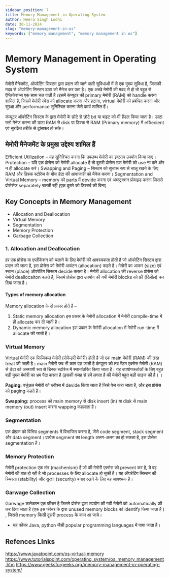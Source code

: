 ```yaml
---
sidebar_position: 7
title: Memory Management in Operating System
author: Heera Singh Lodhi
date: 30-11-2024
slug: "memory-management-in-os"
keywords: ["memory management", "memory management in os"]
---
```


# Memory Management in Operating System

मेमोरी मैनेजमेंट, ऑपरेटिंग सिस्टम द्वारा प्रदान की जाने वाली सुविधाओं में से एक मुख्य सुविधा है, जिसकी मदद से ऑपरेटिंग सिस्टम डाटा को मैनेज कर पता है। एक अच्छे मेमोरी की मदद से हो तो बहुत से ऍप्लिकेशन्स एक साथ चल पाती है।इसमें कंप्यूटर की primary मेमोरी (RAM) को handle करना शामिल है, जिसमें मेमोरी स्पेस को allocate करना और हटाना, virtual मेमोरी को प्रबंधित करना और सुरक्षा और performance सुनिश्चित करना जैसे कार्य शामिल हैं।

कंप्यूटर ऑपरेटिंग सिस्टम के द्वारा मेमोरी के छोटे से छोटे bit या बाइट को भी हैंडल किया जाता है।
डाटा फ्लो मैनेज करना की डाटा RAM से disk या डिस्क से RAM (Primary memory) में effiecient एवं सुरक्षित तरीके से ट्रांसफर हो सके।

## मेमोरी मैनेजमेंट के प्रमुख उद्देश्य शामिल हैं

Efficient Utilization – यह सुनिश्चित करना कि उपलब्ध मेमोरी का इष्टतम उपयोग किया जाए।Protection – यदि एक प्रोसेस को मेमोरी allocate है तो दूसरी प्रोसेस उस मेमोरी को use ना करे और न ही allocate करे। Swapping and Paging – सिस्टम को सुचारू रूप से चालू रखने के लिए RAM और डिस्क स्टोरेज के बीच डेटा की आवाजाही को मैनेज करना। Segmentation and Virtual Memory – memory को parts में devide करना एवं अब्स्ट्रक्शन प्रोवाइड करना जिससे प्रोसेसेज separately चलती रही (एक दूसरे को डिस्टर्ब की बिना)

## Key Concepts in Memory Management

- Allocation and Deallocation
- Virtual Memory
- Segmentation
- Memory Protection
- Garbage Collection

### 1. Allocation and Deallocation

हर एक प्रोसेस या एप्लीकेशन को चलाने के लिए मेमोरी की आवस्यकता होती है जो ऑपरेटिंग सिस्टम द्वारा प्रदान की जाता है, इस प्रोसेस को मेमोरी आवंटन (allocation) कहते है। मेमोरी का आकर (size) एवं स्थान (place) ऑपरेटिंग सिस्टम decide करता है। मेमोरी allocation की reverse प्रोसेस को मेमोरी deallocaiton कहते है, जिसमे प्रोसेस द्वारा उपयोग की गयी मेमोरी blocks को फ्री (रिलीज़) कर दिया जाता है।

#### Types of memory allocation

Memory allocation के दो प्रकार होते है –

1. Static memory allocation
   इस प्रकार के मेमोरी allocation में मेमोरी compile-time में ही allocate कर दी जाती है।
1. Dynamic memory allocation
   इस प्रकार के मेमोरी allocation में मेमोरी run-time में allocate की जाती है।

### Virtual Memory

Virtual मेमोरी एक फिजिकल मेमोरी (सेकेंडरी मेमोरी) होती है जो एक main मेमोरी (RAM) की तरह treat की जाती है। main मेमोरी जब भी काम पड़ जाती है कंप्यूटर को तब रैंडम एक्सेस मेमोरी (RAM) से डेटा को अस्थायी रूप से डिस्क स्टोरेज में स्थानांतरित किया जाता है। यह उपयोगकर्ताओं के लिए बहुत बड़ी मुख्य मेमोरी का भ्रम पैदा करता है (इसकी वजह से हमें लगता है की मेमोरी बहुत बड़ी साइज की है )
।

**Paging:** वर्चुअल मेमोरी को ब्लॉक्स में devide किया जाता है जिसे पेज कहा जाता है, और इस प्रोसेस को paging कहते है।

**Swapping:** process को main memory से disk insert (in) या disk से main memory (out) insert करना wapping कहलाता है।

### Segmentation

एक प्रोग्राम को विभिन्न segments में विभाजित करना है, जैसे code segment, stack segment और data segment। प्रत्येक segment का length अलग-अलग का हो सकता है, इस प्रोसेस segmentation है।

### Memory Protection

मेमोरी protection एक तंत्र (machenism) है जो की मेमोरी एक्सेस को prevent कर है, ये वह मेमोरी की बात हो रही है जो processes के लिए allocate हो चुकी है। यह ऑपरेटिंग सिस्टम की स्थिरता (stability) और सुरक्षा (security) बनाए रखने के लिए यह आवश्यक है।

### Garwage Collection

Garwage कलेक्शन एक फीचर है जिसमे प्रोसेस द्वारा उपयोग की गयी मेमोरी को automatically फ्री कर दिया जाता है (एक इस फीचर के द्वारा unused memory blocks को identify किया जाता है ) , जिससे memory किसी दूसरी process के काम आ जाये।

- यह फीचर Java, python जैसी popular programming languages में पाया जाता है।

## Refences LInks

https://www.javatpoint.com/os-virtual-memory
https://www.tutorialspoint.com/operating_system/os_memory_management.htm
https://www.geeksforgeeks.org/memory-management-in-operating-system/
